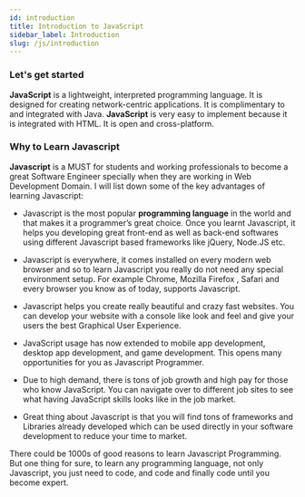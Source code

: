 ```yaml
---
id: introduction
title: Introduction to JavaScript
sidebar_label: Introduction
slug: /js/introduction
---
```


### Let's get started

**JavaScript** is a lightweight, interpreted programming language. It is designed for creating network-centric applications. It is complimentary to and integrated with Java. **JavaScript** is very easy to implement because it is integrated with HTML. It is open and cross-platform.

### Why to Learn Javascript

**Javascript** is a MUST for students and working professionals to become a great Software Engineer specially when they are working in Web Development Domain. I will list down some of the key advantages of learning Javascript:

- Javascript is the most popular **programming language** in the world and that makes it a programmer’s great choice. Once you learnt Javascript, it helps you developing great front-end as well as back-end softwares using different Javascript based frameworks like jQuery, Node.JS etc.

- Javascript is everywhere, it comes installed on every modern web browser and so to learn Javascript you really do not need any special environment setup. For example Chrome, Mozilla Firefox , Safari and every browser you know as of today, supports Javascript.

- Javascript helps you create really beautiful and crazy fast websites. You can develop your website with a console like look and feel and give your users the best Graphical User Experience.

- JavaScript usage has now extended to mobile app development, desktop app development, and game development. This opens many opportunities for you as Javascript Programmer.

- Due to high demand, there is tons of job growth and high pay for those who know JavaScript. You can navigate over to different job sites to see what having JavaScript skills looks like in the job market.

- Great thing about Javascript is that you will find tons of frameworks and Libraries already developed which can be used directly in your software development to reduce your time to market.

There could be 1000s of good reasons to learn Javascript Programming. But one thing for sure, to learn any programming language, not only Javascript, you just need to code, and code and finally code until you become expert.

